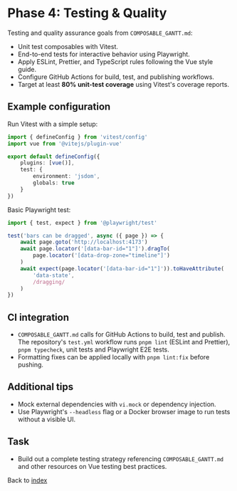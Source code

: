 # Phase 4: Testing & Quality

Testing and quality assurance goals from `COMPOSABLE_GANTT.md`:

- Unit test composables with Vitest.
- End-to-end tests for interactive behavior using Playwright.
- Apply ESLint, Prettier, and TypeScript rules following the Vue style guide.
- Configure GitHub Actions for build, test, and publishing workflows.
- Target at least **80% unit-test coverage** using Vitest's coverage reports.

## Example configuration

Run Vitest with a simple setup:

```ts
import { defineConfig } from 'vitest/config'
import vue from '@vitejs/plugin-vue'

export default defineConfig({
    plugins: [vue()],
    test: {
        environment: 'jsdom',
        globals: true
    }
})
```

Basic Playwright test:

```ts
import { test, expect } from '@playwright/test'

test('bars can be dragged', async ({ page }) => {
    await page.goto('http://localhost:4173')
    await page.locator('[data-bar-id="1"]').dragTo(
        page.locator('[data-drop-zone="timeline"]')
    )
    await expect(page.locator('[data-bar-id="1"]')).toHaveAttribute(
        'data-state',
        /dragging/
    )
})
```

## CI integration

- `COMPOSABLE_GANTT.md` calls for GitHub Actions to build, test and publish. The
  repository's `test.yml` workflow runs `pnpm lint` (ESLint and Prettier),
  `pnpm typecheck`, unit tests and Playwright E2E tests.
- Formatting fixes can be applied locally with `pnpm lint:fix` before pushing.

## Additional tips

- Mock external dependencies with `vi.mock` or dependency injection.
- Use Playwright's `--headless` flag or a Docker browser image to run tests
  without a visible UI.

## Task
- Build out a complete testing strategy referencing `COMPOSABLE_GANTT.md` and other resources on Vue testing best practices.

Back to [index](index.md)
